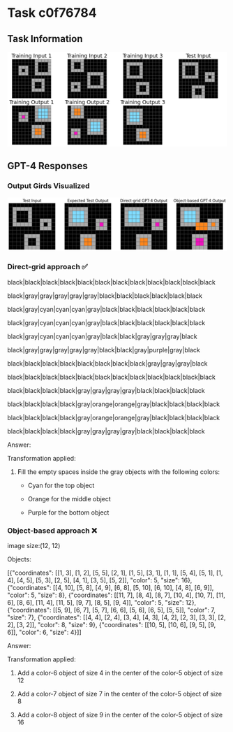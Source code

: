 
# Task c0f76784

## Task Information

![](images/tasks/c0f76784.png)

## GPT-4 Responses

### Output Girds Visualized
![](images/solutions/c0f76784.png)

### Direct-grid approach ✅
black|black|black|black|black|black|black|black|black|black|black|black

black|gray|gray|gray|gray|gray|black|black|black|black|black|black

black|gray|cyan|cyan|cyan|gray|black|black|black|black|black|black

black|gray|cyan|cyan|cyan|gray|black|black|black|black|black|black

black|gray|cyan|cyan|cyan|gray|black|black|gray|gray|gray|black

black|gray|gray|gray|gray|gray|black|black|gray|purple|gray|black

black|black|black|black|black|black|black|black|gray|gray|gray|black

black|black|black|black|black|black|black|black|black|black|black|black

black|black|black|black|gray|gray|gray|gray|black|black|black|black

black|black|black|black|gray|orange|orange|gray|black|black|black|black

black|black|black|black|gray|orange|orange|gray|black|black|black|black

black|black|black|black|gray|gray|gray|gray|black|black|black|black



Answer:

Transformation applied:

1. Fill the empty spaces inside the gray objects with the following colors:

   - Cyan for the top object

   - Orange for the middle object

   - Purple for the bottom object

### Object-based approach ❌
image size:(12, 12)

Objects:

[{"coordinates": [[1, 3], [1, 2], [5, 5], [2, 1], [1, 5], [3, 1], [1, 1], [5, 4], [5, 1], [1, 4], [4, 5], [5, 3], [2, 5], [4, 1], [3, 5], [5, 2]], "color": 5, "size": 16}, {"coordinates": [[4, 10], [5, 8], [4, 9], [6, 8], [5, 10], [6, 10], [4, 8], [6, 9]], "color": 5, "size": 8}, {"coordinates": [[11, 7], [8, 4], [8, 7], [10, 4], [10, 7], [11, 6], [8, 6], [11, 4], [11, 5], [9, 7], [8, 5], [9, 4]], "color": 5, "size": 12}, {"coordinates": [[5, 9], [6, 7], [5, 7], [6, 6], [5, 6], [6, 5], [5, 5]], "color": 7, "size": 7}, {"coordinates": [[4, 4], [2, 4], [3, 4], [4, 3], [4, 2], [2, 3], [3, 3], [2, 2], [3, 2]], "color": 8, "size": 9}, {"coordinates": [[10, 5], [10, 6], [9, 5], [9, 6]], "color": 6, "size": 4}]]



Answer:

Transformation applied:

1. Add a color-6 object of size 4 in the center of the color-5 object of size 12

2. Add a color-7 object of size 7 in the center of the color-5 object of size 8

3. Add a color-8 object of size 9 in the center of the color-5 object of size 16
